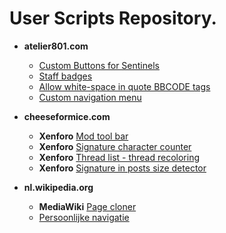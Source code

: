 # User Scripts Repository.

- **atelier801.com**  
	- [Custom Buttons for Sentinels](https://github.com/Jordy19/UserScripts/blob/master/Atelier801.com/Custom_buttons_sentinel.user.js)  
	- [Staff badges](https://github.com/Jordy19/UserScripts/blob/master/Atelier801.com/Staff_badges.user.js)  
	- [Allow white-space in quote BBCODE tags](https://github.com/Jordy19/UserScripts/blob/master/Atelier801.com/Whitespace_in_quote_tags.user.js)  
	- [Custom navigation menu](https://github.com/Jordy19/UserScripts/blob/master/Atelier801.com/custom_navigation_menu.user.js)  

- **cheeseformice.com**  
	- **Xenforo** [Mod tool bar](https://github.com/Jordy19/UserScripts/blob/master/Cheeseformice.com/Xenforo_Mod_tool_bar.user)  
	- **Xenforo** [Signature character counter](https://github.com/Jordy19/UserScripts/blob/master/Cheeseformice.com/Xenforo_signature_character_counter.user)  
	- **Xenforo** [Thread list - thread recoloring](https://github.com/Jordy19/UserScripts/blob/master/Cheeseformice.com/Xenforo_thread_list_styler.user)   
	- **Xenforo** [Signature in posts size detector](https://github.com/Jordy19/UserScripts/blob/master/Cheeseformice.com/Xenforo_Signature_Post_Size_Detector.user)   
  
- **nl.wikipedia.org**  
	- **MediaWiki** [Page cloner](https://github.com/Jordy19/UserScripts/blob/master/MediaWiki/Article_cloner.user.js)
	- [Persoonlijke navigatie](https://github.com/Jordy19/UserScripts/blob/master/nl.wikipedia.org/persoonlijke_navigatie.user.js)  
